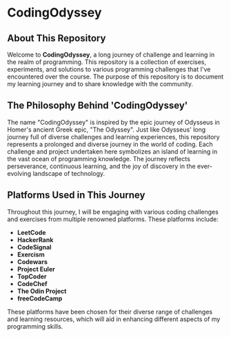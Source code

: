 
# CodingOdyssey

## About This Repository

Welcome to **CodingOdyssey**, a long journey of challenge and learning in the realm of programming. This repository is a collection of exercises, experiments, and solutions to various programming challenges that I've encountered over the course. The purpose of this repository is to document my learning journey and to share knowledge with the community.

## The Philosophy Behind 'CodingOdyssey'

The name "CodingOdyssey" is inspired by the epic journey of Odysseus in Homer's ancient Greek epic, "The Odyssey". Just like Odysseus' long journey full of diverse challenges and learning experiences, this repository represents a prolonged and diverse journey in the world of coding. Each challenge and project undertaken here symbolizes an island of learning in the vast ocean of programming knowledge. The journey reflects perseverance, continuous learning, and the joy of discovery in the ever-evolving landscape of technology.

## Platforms Used in This Journey

Throughout this journey, I will be engaging with various coding challenges and exercises from multiple renowned platforms. These platforms include:

- **LeetCode**
- **HackerRank**
- **CodeSignal**
- **Exercism**
- **Codewars**
- **Project Euler**
- **TopCoder**
- **CodeChef**
- **The Odin Project**
- **freeCodeCamp**

These platforms have been chosen for their diverse range of challenges and learning resources, which will aid in enhancing different aspects of my programming skills.
